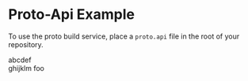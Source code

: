  # Proto-Api Example 

To use the proto build service, place a `proto.api` file in the root of your repository.

abcdef      
ghijklm
foo
